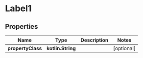 
# Label1

## Properties
Name | Type | Description | Notes
------------ | ------------- | ------------- | -------------
**propertyClass** | **kotlin.String** |  |  [optional]



